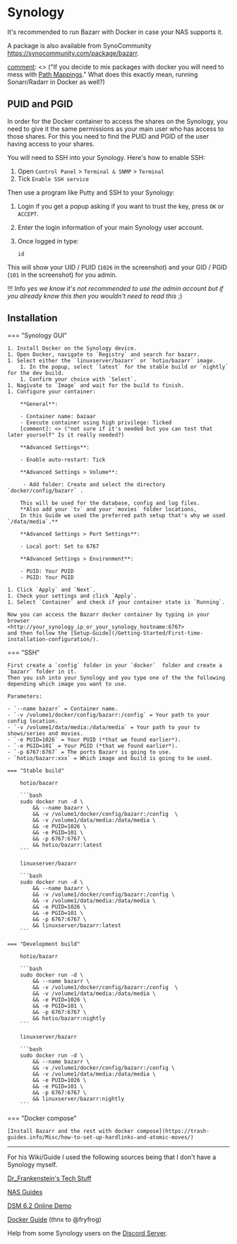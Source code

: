 # Synology

It's recommended to run Bazarr with Docker in case your NAS supports it. 

A package is also available from SynoCommunity <https://synocommunity.com/package/bazarr>.


[comment]: <> ("If you decide to mix packages with docker you will need to mess with [Path Mappings](/Additional-Configuration/Settings/#path-mappings)." What does this exactly mean, running Sonarr/Radarr in Docker as well?)

## PUID and PGID

In order for the Docker container to access the shares on the Synology, you need to give it the same permissions as your main user who has access to those shares.
For this you need to find the PUID and PGID of the user having access to your shares.

You will need to SSH into your Synology. Here's how to enable SSH:

1. Open `Control Panel` > `Terminal & SNMP` > `Terminal`
1. Tick `Enable SSH service`

Then use a program like Putty and SSH to your Synology:

1. Login if you get a popup asking if you want to trust the key, press `OK` or `ACCEPT`.

1. Enter the login information of your main Synology user account.

1. Once logged in type:

    ```shell
    id
    ```

This will show your UID / PUID (`1026` in the screenshot) and your GID / PGID (`101` in the screenshot) for you admin.


!!! Info
    *yes we know it's not recommended to use the admin account but if you already know this then you wouldn't need to read this* ;)

[comment]: <> (Why is it not recommended to use the admin account? Is there an alternative?)

## Installation

=== "Synology GUI"

    1. Install Docker on the Synology device.
    1. Open Docker, navigate to `Registry` and search for bazarr.
    1. Select either the `linuxserver/bazarr` or `hotio/bazarr` image.
        1. In the popup, select `latest` for the stable build or `nightly` for the dev build. 
        1. Confirm your choice with `Select`.
    1. Nagivate to `Image` and wait for the build to finish.
    1. Configure your container:

        **General**:

        - Container name: bazaar
        - Execute container using high privilege: Ticked
        [comment]: <> ("not sure if it's needed but you can test that later yourself" Is it really needed?)
        
        **Advanced Settings**:

        - Enable auto-restart: Tick

        **Advanced Settings > Volume**:

         - Add folder: Create and select the directory `docker/config/bazarr` .

        This will be used for the database, config and log files.
        **Also add your `tv` and your `movies` folder locations,
        In this Guide we used the preferred path setup that's why we used `/data/media`.**

        **Advanced Settings > Port Settings**:

        - Local port: Set to 6767

        **Advanced Settings > Environment**:

        - PUID: Your PUID
        - PGID: Your PGID

    1. Click `Apply` and `Next`.
    1. Check your settings and click `Apply`.
    1. Select `Container` and check if your container state is `Running`.

    Now you can access the Bazarr docker container by typing in your browser
    <http://your_synology_ip_or_your_synology_hostname:6767>
    and then follow the [Setup-Guide](/Getting-Started/First-time-installation-configuration/).


=== "SSH"

    First create a `config` folder in your `docker`  folder and create a `bazarr` folder in it.
    Then you ssh into your Synology and you type one of the the following depending which image you want to use.

    Parameters:

    - `--name bazarr` = Container name.
    - `-v /volume1/docker/config/bazarr:/config` = Your path to your config location.
    - `-v /volume1/data/media:/data/media` = Your path to your tv shows/series and movies.
    - `-e PUID=1026` = Your PUID (*that we found earlier*).
    - `-e PGID=101` = Your PGID (*that we found earlier*).
    - `-p 6767:6767` = The ports Bazarr is going to use.
    - `hotio/bazarr:xxx` = Which image and build is going to be used.

    === "Stable build"

        hotio/bazarr

        ```bash
        sudo docker run -d \
            && --name bazarr \
            && -v /volume1/docker/config/bazarr:/config  \
            && -v /volume1/data/media:/data/media \
            && -e PUID=1026 \
            && -e PGID=101 \
            && -p 6767:6767 \
            && hotio/bazarr:latest
        ```

        linuxserver/bazarr

        ```bash
        sudo docker run -d \
            && --name bazarr \
            && -v /volume1/docker/config/bazarr:/config \
            && -v /volume1/data/media:/data/media \
            && -e PUID=1026 \
            && -e PGID=101 \
            && -p 6767:6767 \
            && linuxserver/bazarr:latest
        ```

    === "Development build"

        hotio/bazarr

        ```bash
        sudo docker run -d \
            && --name bazarr \
            && -v /volume1/docker/config/bazarr:/config  \
            && -v /volume1/data/media:/data/media \
            && -e PUID=1026 \
            && -e PGID=101 \
            && -p 6767:6767 \
            && hotio/bazarr:nightly
        ```

        linuxserver/bazarr

        ```bash
        sudo docker run -d \
            && --name bazarr \
            && -v /volume1/docker/config/bazarr:/config \
            && -v /volume1/data/media:/data/media \
            && -e PUID=1026 \
            && -e PGID=101 \
            && -p 6767:6767 \
            && linuxserver/bazarr:nightly
        ```
=== "Docker compose"

    [Install Bazarr and the rest with docker compose](https://trash-guides.info/Misc/how-to-set-up-hardlinks-and-atomic-moves/)
    
------

For his Wiki/Guide I used the following sources being that I don't have a Synology myself.

[Dr_Frankenstein's Tech Stuff](https://drfrankenstein.co.uk/2017/03/28/setting-up-radarr-in-docker-on-a-synology-nas/)

[NAS Guides](https://nasguides.wordpress.com/)

[DSM 6.2 Online Demo](https://demo.synology.com/en-global/dsm)

[Docker Guide](https://wiki.servarr.com/Docker_Guide) (thnx to @fryfrog)

Help from some Synology users on the [Discord Server](https://discord.gg/MH2e2eb).
